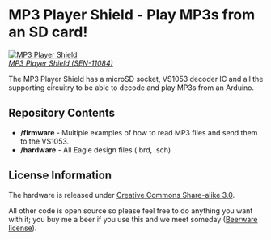 MP3 Player Shield - Play MP3s from an SD card!
==================

[![MP3 Player Shield](https://dlnmh9ip6v2uc.cloudfront.net/images/products/1/1/0/8/4/11084-01_medium.jpg)  
*MP3 Player Shield (SEN-11084)*](https://www.sparkfun.com/products/10628)

The MP3 Player Shield has a microSD socket, VS1053 decoder IC and all the supporting circuitry to be able to decode and play MP3s from an Arduino.

Repository Contents
-------------------
* **/firmware** - Multiple examples of how to read MP3 files and send them to the VS1053.
* **/hardware** - All Eagle design files (.brd, .sch)

License Information
-------------------

The hardware is released under [Creative Commons Share-alike 3.0](http://creativecommons.org/licenses/by-sa/3.0/).  

All other code is open source so please feel free to do anything you want with it; you buy me a beer if you use this and we meet someday ([Beerware license](http://en.wikipedia.org/wiki/Beerware)).
